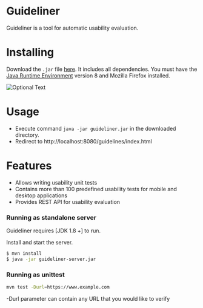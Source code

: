 # Guideliner

Guideliner is a tool for automatic usability evaluation.

# Installing
Download the `.jar` file [here](/artifact/guideliner.jar). It includes all dependencies. You must have the [Java Runtime Environment](http://java.com/en/download/manual.jsp) version 8 and Mozilla Firefox installed.

![Optional Text](/src/main/resources/assets)

# Usage
 - Execute command `java -jar guideliner.jar` in the downloaded directory. 
 - Redirect to http://localhost:8080/guidelines/index.html

# Features

  - Allows writing usability unit tests
  - Contains more than 100 predefined usability tests for mobile and desktop applications
  - Provides REST API for usability evaluation

### Running as standalone server 

Guideliner requires [JDK 1.8 +] to run.

Install and start the server.

```sh
$ mvn install
$ java -jar guideliner-server.jar
```
### Running as unittest

```sh
mvn test -Durl=https://www.example.com
```

-Durl parameter can contain any URL that you would like to verify

